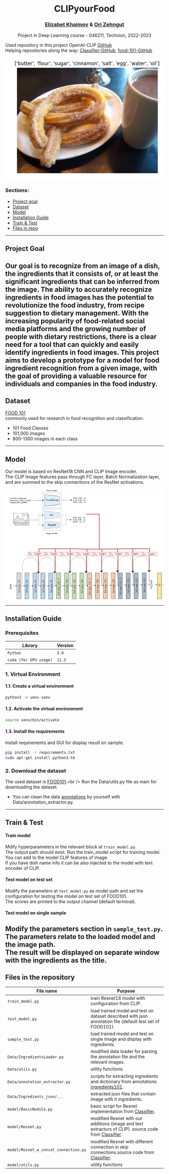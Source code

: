 <h1 style="text-align: center;">
CLIPyourFood
</h1>
<h3 style="text-align: center;">
<a href="https://www.linkedin.com/in/betty-khaimov-027b4016a/">Elizabet Khaimov</a> & 
<a href="https://www.linkedin.com/in/ori-zehngut-633344213/">Ori Zehngut</a>
</h3>
<p style="text-align: center;">
Project in Deep Learning course - 046211, Technion, 2022-2023 </p>

Used repository in this project OpenAI-CLIP
[GitHub](https://github.com/openai/CLIP) <br />
Helping repositories along the way: [Classifier-GitHub](https://github.com/mandeer/Classifier), 
[food-101-GitHub](https://github.com/shubhajitml/food-101/blob/master/food-101-pytorch.ipynb)


<p class="aligncenter">
    <img src="Data/Docs/readme_image.jpg" >
</p>


### Sections:
* [Project goal](#project-goal)
* [Dataset](#dataset)
* [Model](#model)
* [Installation Guide](#installation-guide)
* [Train & Test](#train--test)
* [Files in repo](#files-in-the-repository)
------------------------
## Project Goal
Our goal is to recognize from an image of a dish, the ingredients that it consists of, or at least the significant ingredients that can be inferred from the image.
The ability to accurately recognize ingredients in food images has the potential to revolutionize the food industry, from recipe suggestion to dietary management. 
With the increasing popularity of food-related social media platforms and the growing number of people with dietary restrictions, there is a clear need for a tool that can quickly and easily identify ingredients in food images. This project aims to develop a prototype for a model for food ingredient recognition from a given image, with the goal of providing a valuable resource for individuals and companies in the food industry.
------------------------
## Dataset 
[FOOD 101](https://pytorch.org/vision/stable/generated/torchvision.datasets.Food101.html#:~:text=The%20Food%2D101%20is%20a,contain%20some%20amount%20of%20noise.) <br />
commonly used for research in food recognition and classification.
* 101 Food Classes <br />
* 101,000 images <br />
* 800-1300 images in each class <br />
------------------------
## Model 
Our model is based on ResNet18 CNN and CLIP Image encoder.  
The CLIP Image features pass through FC layer, Batch Normalization layer, and are summed to the skip connections of the ResNet activations.

<p class="aligncenter">
    <img src="Data/Docs/model_image.jpg" >
</p>

------------------------
## Installation Guide
### Prerequisites
| Library                | Version |
|------------------------|---------|
| `Python`               | `3.9`   |
| `cuda (for GPU usage)` | `11.3 ` |
### 1. Virtual Environment
#### 1.1. Create a virtual environment
```bash
python3 -m venv venv
```
#### 1.2. Activate the virtual environment
```bash
source venv/bin/activate
```
#### 1.3. Install the requirements
Install requirements and GUI for display result on sample.
```bash
pip install -r requirements.txt
sudo apt-get install python3-tk
```
### 2. Download the dataset
The used dataset is [FOOD101](https://pytorch.org/vision/stable/generated/torchvision.datasets.Food101.html#:~:text=The%20Food%2D101%20is%20a,contain%20some%20amount%20of%20noise.).<br />
Run the Data/utils.py file as main for downloading the dataset.
* You can clean the data [annotations](http://www.ub.edu/cvub/ingredients101/) by yourself with Data/annotation_extractor.py.
------------------------
##  Train & Test
#### Train model
Mdify hyperparameters in the relevant block at `train_model.py`. <br />
The output path should exist. 
Run the train_model script for training model. <br />
You can add to the model CLIP features of image. <br />
If you have dish name info it can be also injected to the model with text encoder of CLIP.<br />
#### Test model on test set
Modify the parameters at `test_model.py` as model path and set the configuration 
for testing the model on test set of FOOD101.<br />
The scores are printed to the output channel (default terminal).
#### Test model on single sample
Modify the parameters section in `sample_test.py`. <br />
The parameters relate to the loaded model and the image path. <br />
The result will be displayed on separate window with the ingredients as the title.
------------------------
## Files in the repository

| File name                                                     | Purpsoe                                                                                                                                       |
|---------------------------------------------------------------|-----------------------------------------------------------------------------------------------------------------------------------------------|
| `train_model.py`                                              | train Resnet18 model with configuration from CLIP.                                                                                            |
| `test_model.py`                                               | load trained model and test on dataset described with json annotation file (default test set of FOOD101).                                     |
| `sample_test.py`                                              | load trained model and test on single image and display with ingredients.                                                                     |
| `Data/IngredientsLoader.py`                                   | modified data loader for parsing the annotation file and the relevant images.                                                                 |
| `Data/utils.py`                                               | utility functions.                                                                                                                            |
| `Data/annotation_extractor.py`                                | scripts for extracting ingredients and dictionary from annotations [ingredients101](http://www.ub.edu/cvub/ingredients101/).                  |
| `Data/Ingredients_json/...`                                   | extracted json files that contain image with it ingredients.                                                                                  |
| `model/BasicNodule.py`                                        | basic script for Resnet implementation from [Classifier](https://github.com/mandeer/Classifier).                                              |
| `model/Resnet.py`                                             | modified Resnet with our additions (image and text extracturs of CLIP). source code from [Classifier](https://github.com/mandeer/Classifier). |
| `model/Resnet_w_concat_connection.py`                         | modified Resnet with different connection in skip connections.source code from [Classifier](https://github.com/mandeer/Classifier).                                                                           |
| `model/utils.py`                                              | utility functions                                                                                                                             |